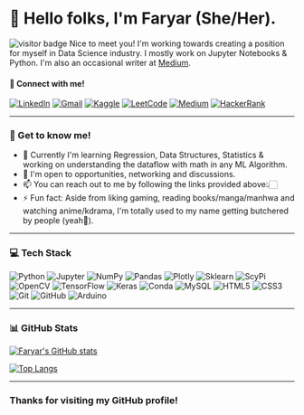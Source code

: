 # 🌻 Hello folks, I'm Faryar (She/Her).
![visitor badge](https://visitor-badge.glitch.me/badge?page_id=faryar251.visitor-badge&left_color=red&right_color=green&left_text=Hello%20Visitors) Nice to meet you! I'm working towards creating a position for myself in Data Science industry. I mostly work on Jupyter Notebooks & Python. I'm also an occasional writer at [Medium](https://medium.com/@faryar.m).
<!-- ______ -->
#### 📧 Connect with me!
[![LinkedIn](https://img.shields.io/badge/linkedin-%230077B5.svg?style=for-the-badge&logo=linkedin&logoColor=white)](https://www.linkedin.com/in/faryarmemon/) [![Gmail](https://img.shields.io/badge/Gmail-D14836?style=for-the-badge&logo=gmail&logoColor=white)](mailto:faryarmemon251@gmail.com?subject=[GitHub]%20Source%20Han%20Sans) [![Kaggle](https://img.shields.io/badge/Kaggle-035a7d?style=for-the-badge&logo=kaggle&logoColor=white)](https://www.kaggle.com/faryarmemon) [![LeetCode](https://img.shields.io/badge/LeetCode-000000?style=for-the-badge&logo=LeetCode&logoColor=#d16c06)](https://leetcode.com/faryar251/) [![Medium](https://img.shields.io/badge/Medium-12100E?style=for-the-badge&logo=medium&logoColor=white)](https://medium.com/@faryar.m) [![HackerRank](https://img.shields.io/badge/-Hackerrank-2EC866?style=for-the-badge&logo=HackerRank&logoColor=white)](https://www.hackerrank.com/faryar251) 

______

### 🔆 Get to know me!

- 🔭 Currently I'm learning Regression, Data Structures, Statistics & working on understanding the dataflow with math in any ML Algorithm.
- 👯 I'm open to opportunities, networking and discussions.
- 📫 You can reach out to me by following the links provided above👆🏻
- ⚡ Fun fact: Aside from liking gaming, reading books/manga/manhwa and watching anime/kdrama, I'm totally used to my name getting butchered by people (yeah🙂).
_______

### 💻 Tech Stack
![Python](https://img.shields.io/badge/Python-FFD43B?style=for-the-badge&logo=python&logoColor=blue) ![Jupyter](https://img.shields.io/badge/Jupyter-F37626.svg?&style=for-the-badge&logo=Jupyter&logoColor=white) ![NumPy](https://img.shields.io/badge/numpy-%23013243.svg?style=for-the-badge&logo=numpy&logoColor=white) ![Pandas](https://img.shields.io/badge/Pandas-2C2D72?style=for-the-badge&logo=pandas&logoColor=white) ![Plotly](https://img.shields.io/badge/Plotly-239120?style=for-the-badge&logo=plotly&logoColor=white) ![Sklearn](https://img.shields.io/badge/scikit_learn-F7931E?style=for-the-badge&logo=scikit-learn&logoColor=white) ![ScyPi](https://img.shields.io/badge/SciPy-654FF0?style=for-the-badge&logo=SciPy&logoColor=white) ![OpenCV](https://img.shields.io/badge/OpenCV-27338e?style=for-the-badge&logo=OpenCV&logoColor=white) ![TensorFlow](https://img.shields.io/badge/TensorFlow-FF6F00?style=for-the-badge&logo=TensorFlow&logoColor=white) ![Keras](https://img.shields.io/badge/Keras-D00000?style=for-the-badge&logo=Keras&logoColor=white) ![Conda](https://img.shields.io/badge/conda-342B029.svg?&style=for-the-badge&logo=anaconda&logoColor=whit) ![MySQL](https://img.shields.io/badge/mysql-%2300f.svg?style=for-the-badge&logo=mysql&logoColor=white) ![HTML5](https://img.shields.io/badge/html5-%23E34F26.svg?style=for-the-badge&logo=html5&logoColor=white) ![CSS3](https://img.shields.io/badge/css3-%231572B6.svg?style=for-the-badge&logo=css3&logoColor=white) ![Git](https://img.shields.io/badge/git-%23F05033.svg?style=for-the-badge&logo=git&logoColor=white) ![GitHub](https://img.shields.io/badge/github-%23121011.svg?style=for-the-badge&logo=github&logoColor=white) ![Arduino](https://img.shields.io/badge/-Arduino-00979D?style=for-the-badge&logo=Arduino&logoColor=white)

_________
### 📊 GitHub Stats
[![Faryar's GitHub stats](https://github-readme-stats.vercel.app/api?username=faryar251&show_icons=true&theme=dracula)](https://github.com/faryar251/github-readme-stats)

[![Top Langs](https://github-readme-stats.vercel.app/api/top-langs/?username=faryar251&layout=compact&theme=dracula)](https://github.com/faryar251/github-readme-stats)

________

### Thanks for visiting my GitHub profile!
